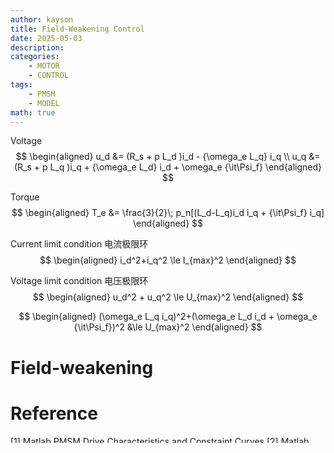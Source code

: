 ```yaml
---
author: kayson
title: Field-Weakening Control
date: 2025-05-03
description: 
categories:
    - MOTOR
    - CONTROL
tags: 
    - PMSM
    - MODEL
math: true
---
```


Voltage
$$
\begin{aligned}
    u_d &= (R_s + p L_d )i_d - {\omega_e L_q} i_q \\ 
    u_q &= (R_s + p L_q )i_q + {\omega_e L_d} i_d + \omega_e {\it\Psi_f}
\end{aligned}
$$


Torque
$$
\begin{aligned}
    T_e &= \frac{3}{2}\; p_n[(L_d-L_q)i_d i_q + {\it\Psi_f} i_q]
\end{aligned}
$$

Current limit condition
电流极限环
$$
\begin{aligned}
    i_d^2+i_q^2 \le I_{max}^2
\end{aligned}
$$

Voltage limit condition
电压极限环
$$
\begin{aligned}
    u_d^2 + u_q^2 \le U_{max}^2
\end{aligned}
$$

$$
\begin{aligned}
    (\omega_e L_q i_q)^2+(\omega_e L_d i_d + \omega_e {\it\Psi_f})^2 &\le U_{max}^2
\end{aligned}
$$

# Field-weakening


# Reference

[1] [Matlab PMSM Drive Characteristics and Constraint Curves](https://www.mathworks.com/help/mcb/ug/pmsm-characteristics-constraint-curves.html)
[2] [Matlab Field-Weakening Control](https://www.mathworks.com/discovery/field-weakening-control.html)
